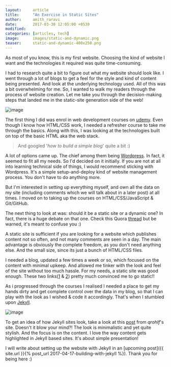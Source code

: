 ```yaml
---
layout:     article
title:      "An Exercise in Static Sites"
author:     amith_raravi
date:       2017-03-30 12:05:00 +0530
modified:   
categories: [articles, tech]
image:      images/static-and-dynamic.png
teaser:     static-and-dynamic-400x250.png
---
```


As most of you know, this is my first website. Choosing the kind of website I want and the technologies it required was quite time-consuming.

I had to research quite a bit to figure out what my website should look like. I went through a lot of blogs to get a feel for the style and kind of content being presented. And look at the underlying technology used. All of this was a bit overwhelming for me. So, I wanted to walk my readers through the process of website creation. Let me take you through the decision-making steps that landed me in the static-site generation side of the web!

![image](/images/static-and-dynamic.png)

The first thing I did was enrol in web development courses on [udemy](https://www.udemy.com/). Even though I know how HTML/CSS work, I needed a refresher course to take me through the basics. Along with this, I was looking at the technologies built on top of the basic HTML aka the web stack.

> And googled '*how to build a simple blog*' quite a bit :)

A lot of options came up. The chief among them being [Wordpress](https://wordpress.com/). In fact, it seemed to fit all my needs. So I'd decided on it initially. If you are not at all into learning technical side of things, I would recommend sticking with Wordpress. It's a simple setup-and-deploy kind of website management process. You don't have to do anything more.

But I'm interested in setting up everything myself, and own all the data on my site (including comments which we will talk about in a later post) at all times. I moved on to taking up the courses on HTML/CSS/JavaScript & Git/GitHub.

The next thing to look at was: should it be a static site or a dynamic one? In fact, there is a huge debate on that one. Check this Quora [thread](https://www.quora.com/What-is-the-difference-between-Static-Websites-and-Dynamic-Websites) but be warned, it's meant to confuse you :)

A static site is sufficient if you are looking for a website which publishes content not so often, and not many comments are seen in a day. The main advantage is obviously the complete freedom, as you don't need anything else. And the small size, since its just a bunch of HTML/CSS files.

I needed a blog, updated a few times a week or so, which focused on the content with minimal upkeep. And allowed me tinker with the look and feel of the site without too much hassle. For my needs, a static site was good enough. These two links([1](https://bradonomics.com/jekyll-wordpress-speed/) &  [2](http://progur.com/2016/08/jekyll-vs-wordpress.html)) pretty much convinced me to go static!!

As i progressed through the courses I realised I needed a place to get my hands dirty and get complete control over the data in my blog, so that I can play with the look as I wished & code it accordingly. That's when I stumbled upon [Jekyll](https://jekyllrb.com/).

![image](/images/jekyll.png)

To get an idea of how Jekyll sites look, take a look at this [post](https://qrohlf.com/posts/5-best-jekyll-designs) from *qrohlf*'s site. Doesn't it blow your mind?! The look is minimalistic and yet quite stylish. And the focus is on the content. I love the way content gets highlighted in Jekyll based sites. It's about simple presentation!

I will write about setting up the website with Jekyll in an [upcoming post]({{ site.url }}{% post_url 2017-04-17-building-with-jekyll %}). Thank you for being here :)
